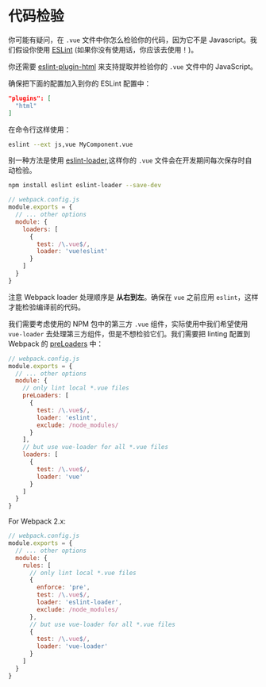 # 代码检验

你可能有疑问，在 `.vue` 文件中你怎么检验你的代码，因为它不是 Javascript。我们假设你使用 [ESLint](http://eslint.org/) (如果你没有使用话，你应该去使用！)。

你还需要 [eslint-plugin-html](https://github.com/BenoitZugmeyer/eslint-plugin-html) 来支持提取并检验你的 `.vue` 文件中的 JavaScript。

确保把下面的配置加入到你的 ESLint 配置中：
``` json
"plugins": [
  "html"
]
```

在命令行这样使用：

``` bash
eslint --ext js,vue MyComponent.vue
```

别一种方法是使用 [eslint-loader](https://github.com/MoOx/eslint-loader),这样你的 `.vue` 文件会在开发期间每次保存时自动检验。

``` bash
npm install eslint eslint-loader --save-dev
```

``` js
// webpack.config.js
module.exports = {
  // ... other options
  module: {
    loaders: [
      {
        test: /\.vue$/,
        loader: 'vue!eslint'
      }
    ]
  }
}
```

注意 Webpack loader 处理顺序是 **从右到左**。确保在 `vue` 之前应用 `eslint`，这样才能检验编译前的代码。

我们需要考虑使用的 NPM 包中的第三方 `.vue` 组件，实际使用中我们希望使用 `vue-loader` 去处理第三方组件，但是不想检验它们。我们需要把 linting 配置到 Webpack 的  [preLoaders](https://webpack.github.io/docs/loaders.html#loader-order) 中：

``` js
// webpack.config.js
module.exports = {
  // ... other options
  module: {
    // only lint local *.vue files
    preLoaders: [
      {
        test: /\.vue$/,
        loader: 'eslint',
        exclude: /node_modules/
      }
    ],
    // but use vue-loader for all *.vue files
    loaders: [
      {
        test: /\.vue$/,
        loader: 'vue'
      }
    ]
  }
}
```

For Webpack 2.x:

``` js
// webpack.config.js
module.exports = {
  // ... other options
  module: {
    rules: [
      // only lint local *.vue files
      {
        enforce: 'pre',
        test: /\.vue$/,
        loader: 'eslint-loader',
        exclude: /node_modules/
      },
      // but use vue-loader for all *.vue files
      {
        test: /\.vue$/,
        loader: 'vue-loader'
      }
    ]
  }
}
```
